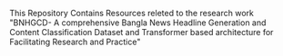 This Repository Contains Resources releted to the research work "BNHGCD- A comprehensive Bangla News Headline Generation and Content Classification Dataset and Transformer based architecture for Facilitating Research and Practice"
